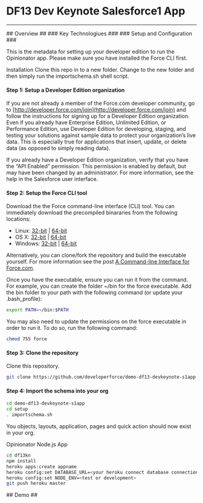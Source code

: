 # DF13 Dev Keynote Salesforce1 App #

---
<a name="overview" />
## Overview ##


<a name="technologies" />
### Key Technologiues ###


<a name="setup-and-configuration" />
### Setup and Configuration ###

This is the metadata for setting up your developer edition to run the Opinionator app. Please make sure you have installed the Force CLI first.

Installation
Clone this repo in to a new folder. Change to the new folder and then simply run the importschema.sh shell script.

#### Step 1: Setup a Developer Edition organization ####

If you are not already a member of the Force.com developer community, go to [http://developer.force.com/join](http://developer.force.com/join) and follow the instructions for signing up for a Developer Edition organization. Even if you already have Enterprise Edition, Unlimited Edition, or Performance Edition, use Developer Edition for developing, staging, and testing your solutions against sample data to protect your organization’s live data. This is especially true for applications that insert, update, or delete data (as opposed to simply reading data).

If you already have a Developer Edition organization, verify that you have the “API Enabled” permission. This permission is enabled by default, but may have been changed by an administrator. For more information, see the help in the Salesforce user interface.

#### Step 2: Setup the Force CLI tool ####

Download the the Force command-line interface (CLI) tool. You can immediately download the precompiled binararies from the following locations:

* Linux: [32-bit](https://godist.herokuapp.com/projects/heroku/force/releases/current/linux-386/force) | [64-bit](https://godist.herokuapp.com/projects/heroku/force/releases/current/linux-amd64/force)
* OS X: [32-bit](https://godist.herokuapp.com/projects/heroku/force/releases/current/darwin-386/force) | [64-bit](https://godist.herokuapp.com/projects/heroku/force/releases/current/darwin-amd64/force)
* Windows: [32-bit](https://godist.herokuapp.com/projects/heroku/force/releases/current/windows-386/force.exe) | [64-bit](https://godist.herokuapp.com/projects/heroku/force/releases/current/windows-amd64/force.exe)

Alternatively, you can clone/fork the repository and build the executable yourself. For more information see the post [A Command-line Interface for Force.com](http://www.wadewegner.com/2013/11/a-command-line-interface-for-forcecom/).

Once you have the executable, ensure you can run it from the command. For example, you can create the folder ~/bin for the force executable. Add the bin folder to your path with the following command (or update your .bash_profile):

````bash
export PATH=~/bin:$PATH
````

You may also need to update the permissions on the force executable in order to run it. To do so, run the following command:

````bash
chmod 755 force
````

#### Step 3: Clone the repository ####

Clone this repository.

````bash
git clone https://github.com/developerforce/demo-df13-devkeynote-s1app.git
````

#### Step 4: Import the schema into your org ####

````bash
cd demo-df13-devkeynote-s1app
cd setup
. importschema.sh
````

You objects, layouts, application, pages and quick action should now exist in your org.

Opinionator Node.js App

````bash
cd df13kn
npm install
heroku apps:create appname
heroku config:set DATABASE_URL=<your heroku connect database connection>
heroku config:set NODE_ENV=<test or development>
git push heroku master
````




<a name="demo" />
## Demo ##




